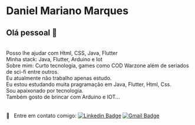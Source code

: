 # Daniel Mariano Marques

## Olá pessoal 👋

 <br/> Posso lhe ajudar com Html, CSS, Java, Flutter
 <br/> Minha stack: Java, Flutter, Arduino e Iot
 <br/> Sobre mim: Curto tecnologia, games como COD Warzone além de seriados de sci-fi entre outros.
 <br/>Eu atualmente não trabalho apenas estudo.
 <br/>Eu estou estudando muita pragramação em Java, Flutter, Html, Css.
 <br/>Sou apaixonado por tecnologia.
 <br/>Também gosto de brincar com Arduino e IOT... 
 <br/>
 <br/>
 <br/>:email: &nbsp; Entre em contato comigo:
[![Linkedin Badge](https://img.shields.io/badge/-DanielMarianoMarques-blue?style=flat-square&logo=Linkedin&logoColor=white&link=https://www.linkedin.com/in/daniel-mariano-marques/)](https://www.linkedin.com/in/daniel-mariano-marques/) 
[![Gmail Badge](https://img.shields.io/badge/-danielmarianomarquespr@gmail.com-c14438?style=flat-square&logo=Gmail&logoColor=white&link=mailto:danielmarianomarquespr@gmail.com)](mailto:danielmarianomarquespr@gmail.com)
